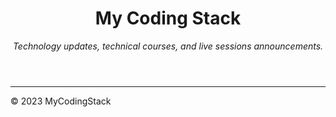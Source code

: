 <header>

# My Coding Stack

_Technology updates, technical courses, and live sessions announcements._

</header>

<footer>

---

&copy; 2023 MyCodingStack

</footer>
